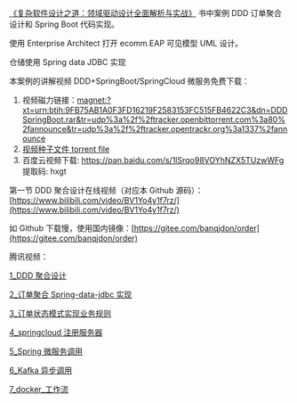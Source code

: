 [《复杂软件设计之道：领域驱动设计全面解析与实战》](https://www.jdon.com/54881) 书中案例 DDD 订单聚合设计和 Spring Boot 代码实现。

使用 Enterprise Architect 打开 ecomm.EAP 可见模型 UML 设计。

仓储使用 Spring data JDBC 实现

本案例的讲解视频 DDD+SpringBoot/SpringCloud 微服务免费下载：

1. 视频磁力链接：[magnet:?xt=urn:btih:9FB75AB1A0F3FD16219F2583153FC515FB4622C3&dn=DDDSpringBoot.rar&tr=udp%3a%2f%2ftracker.openbittorrent.com%3a80%2fannounce&tr=udp%3a%2f%2ftracker.opentrackr.org%3a1337%2fannounce](magnet:?xt=urn:btih:9FB75AB1A0F3FD16219F2583153FC515FB4622C3&dn=DDDSpringBoot.rar&tr=udp%3a%2f%2ftracker.openbittorrent.com%3a80%2fannounce&tr=udp%3a%2f%2ftracker.opentrackr.org%3a1337%2fannounce)
2. [视频种子文件 torrent file](./DDDSpringBoot.torrent)
3. 百度云视频下载: https://pan.baidu.com/s/1lSrqo98VOYhNZX5TUzwWFg 提取码: hxgt

第一节 DDD 聚合设计在线视频（对应本 Github 源码）：[https://www.bilibili.com/video/BV1Yo4y1f7rz/](https://www.bilibili.com/video/BV1Yo4y1f7rz/)

如 Github 下载慢，使用国内镜像：[https://gitee.com/banqjdon/order](https://gitee.com/banqjdon/order)

腾讯视频：

[1_DDD 聚合设计](https://v.qq.com/x/page/w3241mexsht.html)

[2\_订单聚合 Spring-data-jdbc 实现](https://v.qq.com/x/page/q3241wujy87.html)

[3\_订单状态模式实现业务规则](https://v.qq.com/x/page/e32410bzkvp.html)

[4_springcloud 注册服务器](https://v.qq.com/x/page/h324114oc72.html)

[5_Spring 微服务调用](https://v.qq.com/x/page/q3241q5qn6d.html)

[6_Kafka 异步调用](https://v.qq.com/x/page/a3241716m9u.html)

[7_docker\_工作流](https://v.qq.com/x/page/w3241m2sr22.html)
